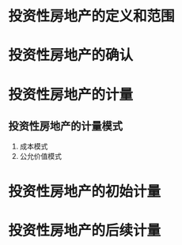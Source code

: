# 投资性房地产的定义和范围

# 投资性房地产的确认

# 投资性房地产的计量

## 投资性房地产的计量模式

1. 成本模式
2. 公允价值模式

# 投资性房地产的初始计量

# 投资性房地产的后续计量